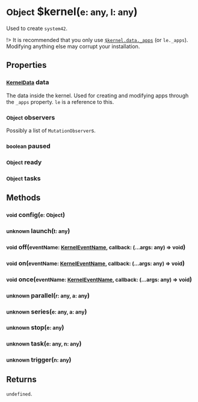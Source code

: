 # <small>Object</small> $kernel(<small>e: any, l: any</small>)
Used to create `system42`.

!> It is recommended that you only use [`$kernel.data._apps`](/api/interfaces/KernelData.md#objectltstringappgt-_apps) (or `le._apps`). Modifying anything else may corrupt your installation.
## Properties
### <small>[KernelData](/api/interfaces/KernelData.md)</small> data
The data inside the kernel. Used for creating and modifying apps through the `_apps` property. `le` is a reference to this.
### <small>Object</small> observers
Possibly a list of `MutationObserver`s.
### <small>boolean</small> paused
### <small>Object</small> ready
### <small>Object</small> tasks
## Methods
### <small>void</small> config(<small>e: Object</small>)
### <small>unknown</small> launch(<small>t: any</small>)
### <small>void</small> off(<small>eventName:&nbsp;[KernelEventName](api/types/KernelEventName.md), callback: (...args: any) => void</small>)
### <small>void</small> on(<small>eventName:&nbsp;[KernelEventName](api/types/KernelEventName.md), callback: (...args: any) => void</small>)
### <small>void</small> once(<small>eventName:&nbsp;[KernelEventName](api/types/KernelEventName.md), callback: (...args: any) => void</small>)
### <small>unknown</small> parallel(<small>r: any, a: any</small>)
### <small>unknown</small> series(<small>e: any, a: any</small>)
### <small>unknown</small> stop(<small>e: any</small>)
### <small>unknown</small> task(<small>e: any, n: any</small>)
### <small>unknown</small> trigger(<small>n: any</small>)
## Returns
`undefined`.